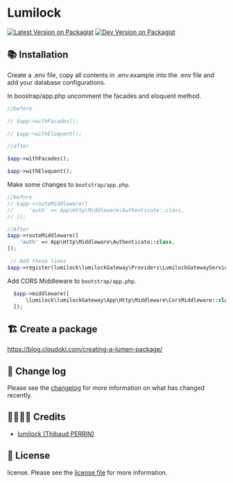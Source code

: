 # Lumilock

[![Latest Version on Packagist][ico-version]][link-packagist]
[![Dev Version on Packagist][ico-version-dev]][link-packagist]

## 📚 Installation
Create a .env file, copy all contents in .env.example into the .env file and add your database configurations.

In boostrap/app.php uncomment the facades and eloquent method.

```php
//before

// $app->withFacades();

// $app->withEloquent();

//after

$app->withFacades();

$app->withEloquent();
```


Make some changes to `bootstrap/app.php`.
```php
//before
// $app->routeMiddleware([
//     'auth' => App\Http\Middleware\Authenticate::class,
// ]);

//After
$app->routeMiddleware([
    'auth' => App\Http\Middleware\Authenticate::class,
]);
```

```php
 // Add these lines
$app->register(lumilock\lumilockGateway\Providers\LumilockGatewayServiceProvider::class);
```

Add CORS Middleware to `bootstrap/app.php`.
```php
  $app->middleware([
      \lumilock\lumilockGateway\App\Http\Middleware\CorsMiddleware::class
  ]);
```
## 🏗️ Create a package
https://blog.cloudoki.com/creating-a-lumen-package/

## 📰 Change log

Please see the [changelog](changelog.md) for more information on what has changed recently.


## 👨‍👩‍👧‍👦 Credits

- [lumilock (Thibaud PERRIN)][link-author]


## 📝 License

license. Please see the [license file](license.md) for more information.

[ico-version]: https://img.shields.io/packagist/v/perrinthibaud/laravlock.svg
[ico-version-dev]: https://img.shields.io/packagist/vpre/perrinthibaud/laravlock.svg

[link-packagist]: https://packagist.org/packages/perrinthibaud/laravlock
[link-author]: https://github.com/lumilock
[link-contributors]: ../../contributors]
